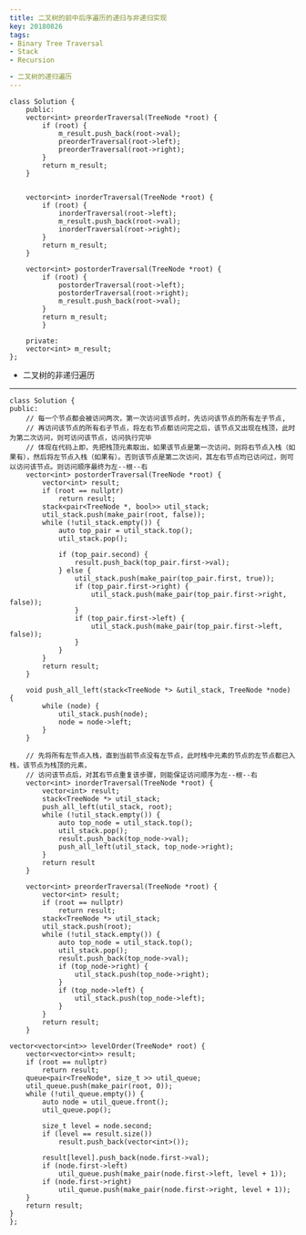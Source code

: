```yaml
---
title: 二叉树的前中后序遍历的递归与非递归实现
key: 20180826
tags:
- Binary Tree Traversal
- Stack
- Recursion

- 二叉树的递归遍历
---
```


<!--more-->

    class Solution {
		public:
	    vector<int> preorderTraversal(TreeNode *root) {
	        if (root) {
	            m_result.push_back(root->val);
	            preorderTraversal(root->left);
	            preorderTraversal(root->right);
	        }
	        return m_result;
	    }
	
	
	    vector<int> inorderTraversal(TreeNode *root) {
	        if (root) {
	            inorderTraversal(root->left);
	            m_result.push_back(root->val);
	            inorderTraversal(root->right);
	        }
	        return m_result;
	    }
	
	    vector<int> postorderTraversal(TreeNode *root) {
	        if (root) {
	            postorderTraversal(root->left);
	            postorderTraversal(root->right);
	            m_result.push_back(root->val);
	        }
	        return m_result;
	    	}
	
		private:
	    vector<int> m_result;
	};


- 二叉树的非递归遍历
---

	class Solution {
	public:
		// 每一个节点都会被访问两次，第一次访问该节点时，先访问该节点的所有左子节点,
		// 再访问该节点的所有右子节点，将左右节点都访问完之后，该节点又出现在栈顶，此时为第二次访问，则可访问该节点，访问执行完毕
		// 体现在代码上即，先把栈顶元素取出，如果该节点是第一次访问，则将右节点入栈（如果有），然后将左节点入栈（如果有）。否则该节点是第二次访问，其左右节点均已访问过，则可以访问该节点。则访问顺序最终为左--根--右
	    vector<int> postorderTraversal(TreeNode *root) {
	        vector<int> result;
	        if (root == nullptr)
	            return result;
	        stack<pair<TreeNode *, bool>> util_stack;
	        util_stack.push(make_pair(root, false));
	        while (!util_stack.empty()) {
	            auto top_pair = util_stack.top();
	            util_stack.pop();
	
	            if (top_pair.second) {
	                result.push_back(top_pair.first->val);
	            } else {
	                util_stack.push(make_pair(top_pair.first, true));
	                if (top_pair.first->right) {
	                    util_stack.push(make_pair(top_pair.first->right, false));
	                }
	                if (top_pair.first->left) {
	                    util_stack.push(make_pair(top_pair.first->left, false));
	                }
	            }
	        }
	        return result;
	    }
	
	    void push_all_left(stack<TreeNode *> &util_stack, TreeNode *node) {
	        while (node) {
	            util_stack.push(node);
	            node = node->left;
	        }
	    }
	
		// 先将所有左节点入栈，直到当前节点没有左节点，此时栈中元素的节点的左节点都已入栈，该节点为栈顶的元素，
		// 访问该节点后，对其右节点重复该步骤，则能保证访问顺序为左--根--右
	    vector<int> inorderTraversal(TreeNode *root) {
	        vector<int> result;
	        stack<TreeNode *> util_stack;
	        push_all_left(util_stack, root);
	        while (!util_stack.empty()) {
	            auto top_node = util_stack.top();
	            util_stack.pop();
	            result.push_back(top_node->val);
	            push_all_left(util_stack, top_node->right);
	        }
	        return result
	    }
	
	    vector<int> preorderTraversal(TreeNode *root) {
	        vector<int> result;
	        if (root == nullptr)
	            return result;
	        stack<TreeNode *> util_stack;
	        util_stack.push(root);
	        while (!util_stack.empty()) {
	            auto top_node = util_stack.top();
	            util_stack.pop();
	            result.push_back(top_node->val);
	            if (top_node->right) {
	                util_stack.push(top_node->right);
	            }
	            if (top_node->left) {
	                util_stack.push(top_node->left);
	            }
	        }
	        return result;
	    }

	vector<vector<int>> levelOrder(TreeNode* root) {
        vector<vector<int>> result;
        if (root == nullptr)
            return result;
        queue<pair<TreeNode*, size_t >> util_queue;
        util_queue.push(make_pair(root, 0));
        while (!util_queue.empty()) {
            auto node = util_queue.front();
            util_queue.pop();

            size_t level = node.second;
            if (level == result.size())
                result.push_back(vector<int>());

            result[level].push_back(node.first->val);
            if (node.first->left)
                util_queue.push(make_pair(node.first->left, level + 1));
            if (node.first->right)
                util_queue.push(make_pair(node.first->right, level + 1));
        }
        return result;
    }
	};